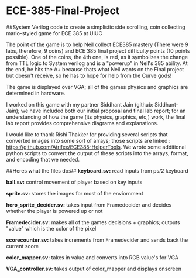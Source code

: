 # ECE-385-Final-Project
##System Verilog code to create a simplistic side scrolling, coin collecting mario-styled game for ECE 385 at UIUC

The point of the game is to help Neil collect ECE385 mastery (There were 9 labs, therefore, 9 coins) and ECE 385 final project difficulty points (10 points possible). One of the coins, the 4th one, is red, as it symbolizes the change from TTL logic to System verilog and is a "powerup" in Neil's 385 ability. At the end, he hits the A+ because thats what Neil wants on the Final project but doesn't receive, so he has to hope for help from the Curve gods!

The game is displayed over VGA; all of the games physics and graphics are determined in hardware. 

I worked on this game with my partner Siddhant Jain (github: Siddhant-Jain); we have included both our initial proposal and final lab report; for an understanding of how the game (its physics, graphics, etc,) work, the final lab report provides comprehensive diagrams and explanations. 

I would like to thank Rishi Thakker for providing several scripts that converted images into some sort of arrays; those scripts are linked : https://github.com/Atrifex/ECE385-HelperTools. We wrote some additional python scripts to convert the output of these scripts into the arrays, format, and encoding that we needed.   

##Heres what the files do:##
**keyboard.sv:** read inputs from ps/2 keyboard 

**ball.sv:** control movement of player based on key inputs

**sprite.sv:**
stores the images for most of the enviornment

**hero_sprite_decider.sv:**
takes input from Framedecider and decides whether the player is powered up or not

**Framedecider.sv:**
makes all of the games decisions + graphics; outputs "value" which is the color of the pixel

**scorecounter.sv:**
takes increments from Framedecider and sends back the current score

**color_mapper.sv:**
takes in value and converts into RGB value's for VGA

**VGA_controller.sv:**
takes output of color_mapper and displays onscreen
